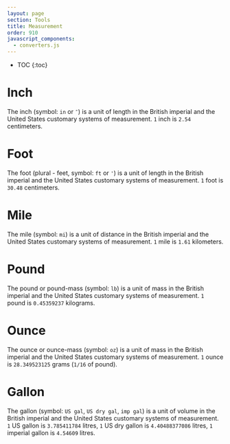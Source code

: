 ```yaml
---
layout: page
section: Tools
title: Measurement
order: 910
javascript_components:
  - converters.js
---
```


* TOC
{:toc}

# Inch

The inch (symbol: `in` or `″`) is a unit of length in the British imperial and the United States customary systems of measurement.
`1` inch is `2.54` centimeters.

<div id="#converter-inch"></div><script>render("#converter-inch", "inch")</script>

# Foot

The foot (plural - feet, symbol: `ft` or `'`) is a unit of length in the British imperial and the United States customary systems of measurement.
`1` foot is `30.48` centimeters.

<div id="#converter-foot"></div><script>render("#converter-foot", "foot")</script>

# Mile

The mile (symbol: `mi`) is a unit of distance in the British imperial and the United States customary systems of measurement.
`1` mile is `1.61` kilometers.

<div id="#converter-mile"></div><script>render("#converter-mile", "mile")</script>

# Pound

The pound or pound-mass (symbol: `lb`) is a unit of mass in the British imperial and the United States customary systems of measurement.
`1` pound is `0.45359237` kilograms.

<div id="#converter-pound"></div><script>render("#converter-pound", "pound")</script>

# Ounce

The ounce or ounce-mass (symbol: `oz`) is a unit of mass in the British imperial and the United States customary systems of measurement.
`1` ounce is `28.349523125` grams (`1/16` of pound).

<div id="#converter-ounce"></div><script>render("#converter-ounce", "ounce")</script>

# Gallon

The gallon (symbol: `US gal`, `US dry gal`, `imp gal`) is a unit of volume in the British imperial and the United States customary systems of measurement.
`1` US gallon is `3.785411784` litres, `1` US dry gallon is `4.40488377086` litres, `1` imperial gallon is `4.54609` litres.

<div id="#converter-gallon-us"></div><script>render("#converter-gallon-us", "gallon_us")</script>
<div id="#converter-gallon-us-dry"></div><script>render("#converter-gallon-us-dry", "gallon_us_dry")</script>
<div id="#converter-gallon-imperial"></div><script>render("#converter-gallon-imperial", "gallon_imperial")</script>
